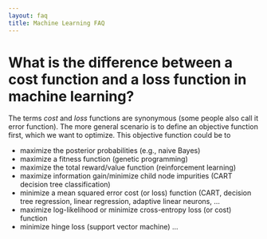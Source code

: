 ```yaml
---
layout: faq
title: Machine Learning FAQ
---
```


# What is the difference between a cost function and a loss function in machine learning?

The terms *cost* and *loss* functions are synonymous (some people also call it error function). The more general scenario is to define an objective function first, which we want to optimize. This objective function could be to

- maximize the posterior probabilities (e.g., naive Bayes)
- maximize a fitness function (genetic programming)
- maximize the total reward/value function (reinforcement learning)
- maximize information gain/minimize child node impurities (CART decision tree classification)
- minimize a mean squared error cost (or loss) function (CART, decision tree regression, linear regression, adaptive linear neurons, ...
- maximize log-likelihood or minimize cross-entropy loss (or cost) function
- minimize hinge loss (support vector machine)
...
